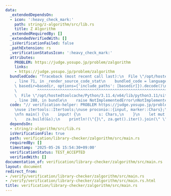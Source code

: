 ```yaml
---
data:
  _extendedDependsOn:
  - icon: ':heavy_check_mark:'
    path: string/z-algorithm/src/lib.rs
    title: Z Algorithm
  _extendedRequiredBy: []
  _extendedVerifiedWith: []
  _isVerificationFailed: false
  _pathExtension: rs
  _verificationStatusIcon: ':heavy_check_mark:'
  attributes:
    PROBLEM: https://judge.yosupo.jp/problem/zalgorithm
    links:
    - https://judge.yosupo.jp/problem/zalgorithm
  bundledCode: "Traceback (most recent call last):\n  File \"/opt/hostedtoolcache/Python/3.11.4/x64/lib/python3.11/site-packages/onlinejudge_verify/documentation/build.py\"\
    , line 71, in _render_source_code_stat\n    bundled_code = language.bundle(stat.path,\
    \ basedir=basedir, options={'include_paths': [basedir]}).decode()\n          \
    \         ^^^^^^^^^^^^^^^^^^^^^^^^^^^^^^^^^^^^^^^^^^^^^^^^^^^^^^^^^^^^^^^^^^^^^^^^^^^^^^^^^\n\
    \  File \"/opt/hostedtoolcache/Python/3.11.4/x64/lib/python3.11/site-packages/onlinejudge_verify/languages/rust.py\"\
    , line 288, in bundle\n    raise NotImplementedError\nNotImplementedError\n"
  code: "// verification-helper: PROBLEM https://judge.yosupo.jp/problem/zalgorithm\n\
    \nuse itertools::Itertools;\nuse proconio::{input, marker::Chars};\n\nuse z_algorithm::ZAlgorithm;\n\
    \nfn main() {\n    input! {\n        s: Chars,\n    }\n    let mut za = ZAlgorithm::<char>::new();\n\
    \    za.build(&s);\n    println!(\"{}\", za.get().iter().join(\" \"));\n}\n"
  dependsOn:
  - string/z-algorithm/src/lib.rs
  isVerificationFile: true
  path: verification/library-checker/zalgorithm/src/main.rs
  requiredBy: []
  timestamp: '2025-05-26 15:54:30+09:00'
  verificationStatus: TEST_ACCEPTED
  verifiedWith: []
documentation_of: verification/library-checker/zalgorithm/src/main.rs
layout: document
redirect_from:
- /verify/verification/library-checker/zalgorithm/src/main.rs
- /verify/verification/library-checker/zalgorithm/src/main.rs.html
title: verification/library-checker/zalgorithm/src/main.rs
---
```


